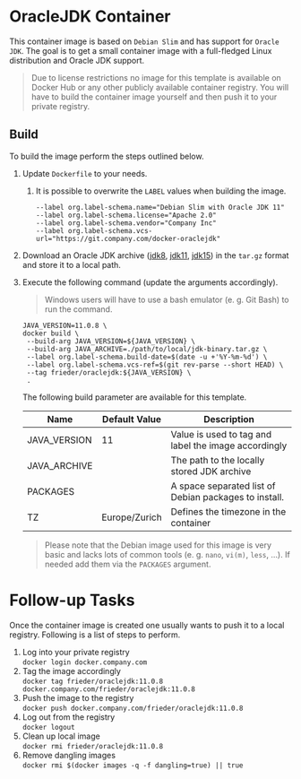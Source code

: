 # OracleJDK Container

This container image is based on `Debian Slim` and has support for `Oracle JDK`. The goal is to get 
a small container image with a full-fledged Linux distribution and Oracle JDK support.

> Due to license restrictions no image for this template is available on Docker Hub or any other
> publicly available container registry. You will have to build the container image yourself and
> then push it to your private registry.

## Build

To build the image perform the steps outlined below.

1. Update `Dockerfile` to your needs.
   1. It is possible to overwrite the `LABEL` values when building the image. <br/>
      ```
      --label org.label-schema.name="Debian Slim with Oracle JDK 11"
      --label org.label-schema.license="Apache 2.0"
      --label org.label-schema.vendor="Company Inc"
      --label org.label-schema.vcs-url="https://git.company.com/docker-oraclejdk"
      ```
2. Download an Oracle JDK archive ([jdk8][jdk8], [jdk11][jdk11], [jdk15][jdk15]) in the `tar.gz` 
   format and store it to a local path.
3. Execute the following command (update the arguments accordingly).
   > Windows users will have to use a bash emulator (e. g. Git Bash) to run the command.
   ```
   JAVA_VERSION=11.0.8 \
   docker build \
    --build-arg JAVA_VERSION=${JAVA_VERSION} \
    --build-arg JAVA_ARCHIVE=./path/to/local/jdk-binary.tar.gz \
    --label org.label-schema.build-date=$(date -u +'%Y-%m-%d') \
    --label org.label-schema.vcs-ref=$(git rev-parse --short HEAD) \
    --tag frieder/oraclejdk:${JAVA_VERSION} \
    .
   ```

   The following build parameter are available for this template.

   Name         | Default Value | Description
   ---          | ---           | ---
   JAVA_VERSION | 11            | Value is used to tag and label the image accordingly
   JAVA_ARCHIVE |               | The path to the locally stored JDK archive
   PACKAGES     |               | A space separated list of Debian packages to install.
   TZ           | Europe/Zurich | Defines the timezone in the container
   
   > Please note that the Debian image used for this image is very basic and lacks lots of common
   > tools (e. g. `nano`, `vi(m)`, `less`, ...). If needed add them via the `PACKAGES` argument.

# Follow-up Tasks

Once the container image is created one usually wants to push it to a local registry. Following is
a list of steps to perform.

1. Log into your private registry <br/>
   `docker login docker.company.com`
2. Tag the image accordingly <br/>
   `docker tag frieder/oraclejdk:11.0.8 docker.company.com/frieder/oraclejdk:11.0.8`
3. Push the image to the registry <br/>
   `docker push docker.company.com/frieder/oraclejdk:11.0.8`
4. Log out from the registry <br/>
   `docker logout`
5. Clean up local image <br/>
   `docker rmi frieder/oraclejdk:11.0.8`
6. Remove dangling images <br/>
   `docker rmi $(docker images -q -f dangling=true) || true`


[jdk8]:  https://www.oracle.com/java/technologies/javase/javase-jdk8-downloads.html
[jdk11]: https://www.oracle.com/java/technologies/javase-jdk11-downloads.html
[jdk15]: https://www.oracle.com/java/technologies/javase-jdk15-downloads.html
